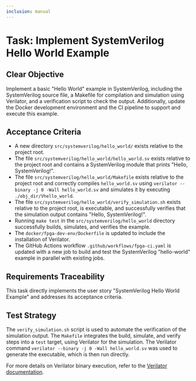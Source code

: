 ```yaml
---
inclusion: manual
---
```


# Task: Implement SystemVerilog Hello World Example

## Clear Objective

Implement a basic "Hello World" example in SystemVerilog, including the SystemVerilog source file, a Makefile for compilation and simulation using Verilator, and a verification script to check the output. Additionally, update the Docker development environment and the CI pipeline to support and execute this example.

## Acceptance Criteria

- A new directory `src/systemverilog/hello_world/` exists relative to the project root.
- The file `src/systemverilog/hello_world/hello_world.sv` exists relative to the project root and contains a SystemVerilog module that prints "Hello, SystemVerilog!".
- The file `src/systemverilog/hello_world/Makefile` exists relative to the project root and correctly compiles `hello_world.sv` using `verilator --binary -j 0 -Wall hello_world.sv` and simulates it by executing `./obj_dir/Vhello_world`.
- The file `src/systemverilog/hello_world/verify_simulation.sh` exists relative to the project root, is executable, and successfully verifies that the simulation output contains "Hello, SystemVerilog!".
- Running `make test` in the `src/systemverilog/hello_world` directory successfully builds, simulates, and verifies the example.
- The `docker/fpga-dev-env/Dockerfile` is updated to include the installation of Verilator.
- The GitHub Actions workflow `.github/workflows/fpga-ci.yaml` is updated with a new job to build and test the SystemVerilog "hello-world" example in parallel with existing jobs.

## Requirements Traceability

This task directly implements the user story "SystemVerilog Hello World Example" and addresses its acceptance criteria.

## Test Strategy

The `verify_simulation.sh` script is used to automate the verification of the simulation output. The `Makefile` integrates the build, simulate, and verify steps into a `test` target, using Verilator for the simulation. The Verilator command `verilator --binary -j 0 -Wall hello_world.sv` was used to generate the executable, which is then run directly.

For more details on Verilator binary execution, refer to the [Verilator documentation](https://veripool.org/guide/latest/example_binary.html#example-create-binary-execution).